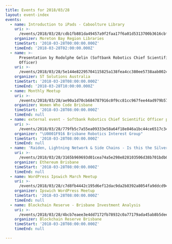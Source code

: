 ```yaml
---
title: Events for 2018/03/28
layout: event-index
events:
  - name: Introduction to iPads - Caboolture Library
    uri: >-
      /events/2018/03/28/cdb1fb881da49457a9f2faa17f6a01d5313700b3616cbf53c296b67ca39700e7
    organizer: Moreton Bay Region Libraries
    timeStart: '2018-03-28T00:00:00.000Z'
    timeEnd: '2018-03-28T02:00:00.000Z'
  - name: >-
      Presentation by Rodolphe Gelin (Softbank Robotics Chief Scientific
      Officer)
    uri: >-
      /events/2018/03/28/5e144e82295704115825a138fea4cc380ee5738aab00244da316137ca988c851
    organizer: ST Solutions Australia
    timeStart: '2018-03-28T08:00:00.000Z'
    timeEnd: '2018-03-28T10:00:00.000Z'
  - name: Monthly Meetup
    uri: >-
      /events/2018/03/28/ae90a1d70cb684787916c0f9cc81cc967fee44ad979b5763f80a19d15f3f73e8
    organizer: Women Who Code Brisbane
    timeStart: '2018-03-28T08:00:00.000Z'
    timeEnd: null
  - name: external event - Softbank Robotics Chief Scientific Officer presents
    uri: >-
      /events/2018/03/28/779fb5c7a55ea09333e58a64f18e846a1bc44ce6517c34c39fb1b01728dc8c89
    organizer: "\U0001F916 Brisbane Robotics Interest Group"
    timeStart: '2018-03-28T08:00:00.000Z'
    timeEnd: null
  - name: 'Raiden, Lightning Network & Side Chains - Is this the Silver Bullet?'
    uri: >-
      /events/2018/03/28/3165b969693d01cea74a5e298e828103506d38b701bdb007e32ee01499a5b496
    organizer: Ethereum Brisbane
    timeStart: '2018-03-28T08:00:00.000Z'
    timeEnd: null
  - name: WordPress Ipswich March Meetup
    uri: >-
      /events/2018/03/28/c7d8fb4442c195d6ef12dac9da2b8392a8054fa9ddcd94a904cc4cb1d368fcb9
    organizer: Ipswich WordPress Meetup
    timeStart: '2018-03-28T08:00:00.000Z'
    timeEnd: null
  - name: Blockchain Reserve - Brisbane Investment Analysis
    uri: >-
      /events/2018/03/28/4bcb7eaee3e4dd7172fb78932c0a77179ada45ab8b5deeb4b9e6dd593c451f39
    organizer: Blockchain Reserve Brisbane
    timeStart: '2018-03-28T08:00:00.000Z'
    timeEnd: null

---
```

